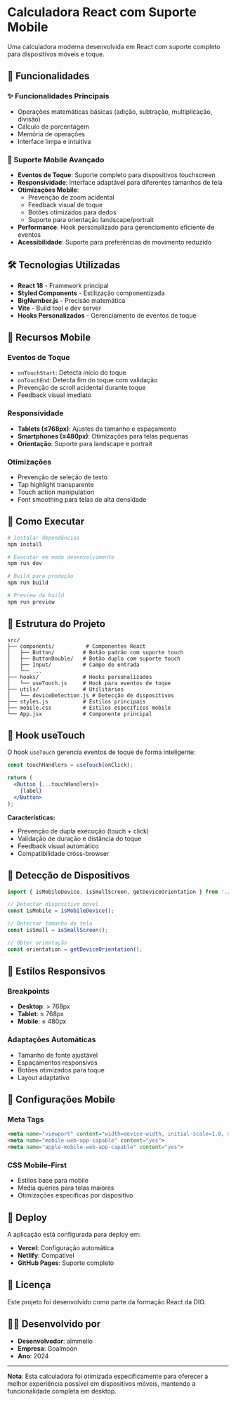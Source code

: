 # Calculadora React com Suporte Mobile

Uma calculadora moderna desenvolvida em React com suporte completo para dispositivos móveis e toque.

## 🚀 Funcionalidades

### ✨ Funcionalidades Principais
- Operações matemáticas básicas (adição, subtração, multiplicação, divisão)
- Cálculo de porcentagem
- Memória de operações
- Interface limpa e intuitiva

### 📱 Suporte Mobile Avançado
- **Eventos de Toque**: Suporte completo para dispositivos touchscreen
- **Responsividade**: Interface adaptável para diferentes tamanhos de tela
- **Otimizações Mobile**: 
  - Prevenção de zoom acidental
  - Feedback visual de toque
  - Botões otimizados para dedos
  - Suporte para orientação landscape/portrait
- **Performance**: Hook personalizado para gerenciamento eficiente de eventos
- **Acessibilidade**: Suporte para preferências de movimento reduzido

## 🛠️ Tecnologias Utilizadas

- **React 18** - Framework principal
- **Styled Components** - Estilização componentizada
- **BigNumber.js** - Precisão matemática
- **Vite** - Build tool e dev server
- **Hooks Personalizados** - Gerenciamento de eventos de toque

## 📱 Recursos Mobile

### Eventos de Toque
- `onTouchStart`: Detecta início do toque
- `onTouchEnd`: Detecta fim do toque com validação
- Prevenção de scroll acidental durante toque
- Feedback visual imediato

### Responsividade
- **Tablets (≤768px)**: Ajustes de tamanho e espaçamento
- **Smartphones (≤480px)**: Otimizações para telas pequenas
- **Orientação**: Suporte para landscape e portrait

### Otimizações
- Prevenção de seleção de texto
- Tap highlight transparente
- Touch action manipulation
- Font smoothing para telas de alta densidade

## 🚀 Como Executar

```bash
# Instalar dependências
npm install

# Executar em modo desenvolvimento
npm run dev

# Build para produção
npm run build

# Preview da build
npm run preview
```

## 📁 Estrutura do Projeto

```
src/
├── components/          # Componentes React
│   ├── Button/         # Botão padrão com suporte touch
│   ├── ButtonDouble/   # Botão duplo com suporte touch
│   ├── Input/          # Campo de entrada
│   └── ...
├── hooks/              # Hooks personalizados
│   └── useTouch.js     # Hook para eventos de toque
├── utils/              # Utilitários
│   └── deviceDetection.js # Detecção de dispositivos
├── styles.js           # Estilos principais
├── mobile.css          # Estilos específicos mobile
└── App.jsx             # Componente principal
```

## 🎯 Hook useTouch

O hook `useTouch` gerencia eventos de toque de forma inteligente:

```jsx
const touchHandlers = useTouch(onClick);

return (
  <Button {...touchHandlers}>
    {label}
  </Button>
);
```

**Características:**
- Prevenção de dupla execução (touch + click)
- Validação de duração e distância do toque
- Feedback visual automático
- Compatibilidade cross-browser

## 📱 Detecção de Dispositivos

```jsx
import { isMobileDevice, isSmallScreen, getDeviceOrientation } from './utils/deviceDetection';

// Detectar dispositivo móvel
const isMobile = isMobileDevice();

// Detectar tamanho da tela
const isSmall = isSmallScreen();

// Obter orientação
const orientation = getDeviceOrientation();
```

## 🎨 Estilos Responsivos

### Breakpoints
- **Desktop**: > 768px
- **Tablet**: ≤ 768px
- **Mobile**: ≤ 480px

### Adaptações Automáticas
- Tamanho de fonte ajustável
- Espaçamentos responsivos
- Botões otimizados para toque
- Layout adaptativo

## 🔧 Configurações Mobile

### Meta Tags
```html
<meta name="viewport" content="width=device-width, initial-scale=1.0, maximum-scale=1.0, user-scalable=no">
<meta name="mobile-web-app-capable" content="yes">
<meta name="apple-mobile-web-app-capable" content="yes">
```

### CSS Mobile-First
- Estilos base para mobile
- Media queries para telas maiores
- Otimizações específicas por dispositivo

## 🚀 Deploy

A aplicação está configurada para deploy em:
- **Vercel**: Configuração automática
- **Netlify**: Compatível
- **GitHub Pages**: Suporte completo

## 📄 Licença

Este projeto foi desenvolvido como parte da formação React da DIO.

## 👨‍💻 Desenvolvido por

- **Desenvolvedor**: almmello
- **Empresa**: Goalmoon
- **Ano**: 2024

---

**Nota**: Esta calculadora foi otimizada especificamente para oferecer a melhor experiência possível em dispositivos móveis, mantendo a funcionalidade completa em desktop.
